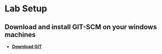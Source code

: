 # Lab Setup

## Download and install GIT-SCM on your windows machines

- **[Download GIT](https://git-scm.com/)**
